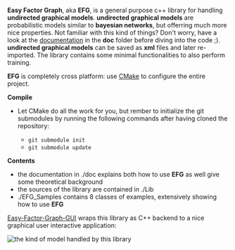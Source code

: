 **Easy Factor Graph**, aka **EFG**, is a general purpose c++ library for handling **undirected graphical models**.
**undirected graphical models** are probabilistic models similar to **bayesian networks**, but offerring much more nice 
properties. Not familiar with this kind of things? Don't worry, have a look at the [documentation](https://github.com/andreacasalino/Easy-Factor-Graph/blob/master/doc/EFG.pdf) in the **doc** folder
before diving into the code ;).
**undirected graphical models** can be saved as **xml** files and later re-imported.
The library contains some minimal functionalities to also perform training.

**EFG** is completely cross platform: use [CMake](https://cmake.org) to configure the entire project.

**Compile**

 * Let CMake do all the work for you, but rember to initialize the git submodules by running the following commands after having cloned the repository:
   
   * `git submodule init`
   * `git submodule update`

**Contents**

 * the documentation in ./doc explains both how to use **EFG** as well give some theoretical background 
 * the sources of the library are contained in ./Lib
 * ./EFG_Samples contains 8 classes of examples, extensively showing how to use **EFG**

[Easy-Factor-Graph-GUI](https://github.com/andreacasalino/Easy-Factor-Graph-GUI) wraps this library as C++ backend to a nice graphical user interactive application:

![the kind of model handled by this library](https://github.com/andreacasalino/Easy-Factor-Graph/tree/master/img/img1.png)

